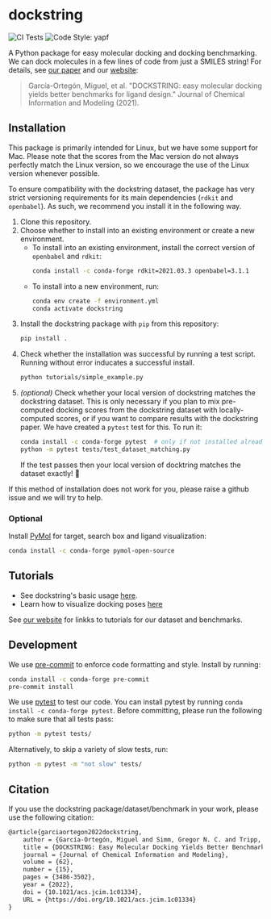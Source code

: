 # dockstring

![CI Tests](https://github.com/mgarort/dockstring/workflows/Install%20conda%20env%20and%20run%20pytest./badge.svg?branch=main)
![Code Style: yapf](https://img.shields.io/badge/code%20style-yapf-orange.svg)

A Python package for easy molecular docking and docking benchmarking.
We can dock molecules in a few lines of code from just a SMILES string!
For details, see [our paper](https://pubs.acs.org/doi/full/10.1021/acs.jcim.1c01334)
and our [website](https://dockstring.github.io/):

> García-Ortegón, Miguel, et al. "DOCKSTRING: easy molecular docking yields better benchmarks for ligand design." Journal of Chemical Information and Modeling (2021).

## Installation

This package is primarily intended for Linux, but we have some support for Mac.
Please note that the scores from the Mac version do not always perfectly match the Linux version,
so we encourage the use of the Linux version whenever possible.

To ensure compatibility with the dockstring dataset,
the package has very strict versioning requirements
for its main dependencies (`rdkit` and `openbabel`).
As such, we recommend you install it in the following way.

1. Clone this repository.
1. Choose whether to install into an existing environment or create a new environment.
    - To install into an existing environment, install the correct version of `openbabel` and `rdkit`:
      ```bash
      conda install -c conda-forge rdkit=2021.03.3 openbabel=3.1.1
      ```
    - To install into a new environment, run:
      ```bash
      conda env create -f environment.yml
      conda activate dockstring
      ```
1. Install the dockstring package with `pip` from this repository:
   ```bash
   pip install .
   ```
1. Check whether the installation was successful by running a test script.
   Running without error inducates a successful install.
   ```bash
   python tutorials/simple_example.py
   ```
1. *(optional)* Check whether your local version of dockstring matches the dockstring dataset.
   This is only necessary if you plan to mix pre-computed docking scores from the dockstring dataset
   with locally-computed scores, or if you want to compare results with the dockstring paper.
   We have created a `pytest` test for this. To run it:
   ```bash
   conda install -c conda-forge pytest  # only if not installed already
   python -m pytest tests/test_dataset_matching.py
   ```
   If the test passes then your local version of docktring matches the dataset exactly! 🥳

If this method of installation does not work for you, please raise a github issue and we will try to help.

### Optional

Install [PyMol](https://pymol.org/) for target, search box and ligand visualization:
```bash
conda install -c conda-forge pymol-open-source 
```

## Tutorials

- See dockstring's basic usage [here](tutorials/1_docking_risperidone_against_DRD2.ipynb).
- Learn how to visualize docking poses [here](tutorials/2_visualizing_dataset_poses.ipynb)

See [our website](https://dockstring.github.io/) for linkks to tutorials for
our dataset and benchmarks.

## Development

We use [pre-commit](https://pre-commit.com/) to enforce code formatting and style.
Install by running:

```bash
conda install -c conda-forge pre-commit
pre-commit install
```

We use [pytest](https://docs.pytest.org) to test our code.
You can install pytest by running `conda install -c conda-forge pytest`.
Before committing, please run the following to make sure that all tests pass:

```bash
python -m pytest tests/
```

Alternatively, to skip a variety of slow tests, run:

```bash
python -m pytest -m "not slow" tests/
```

## Citation

If you use the dockstring package/dataset/benchmark in your work,
please use the following citation:

```tex
@article{garciaortegon2022dockstring,
    author = {García-Ortegón, Miguel and Simm, Gregor N. C. and Tripp, Austin J. and Hernández-Lobato, José Miguel and Bender, Andreas and Bacallado, Sergio},
    title = {DOCKSTRING: Easy Molecular Docking Yields Better Benchmarks for Ligand Design},
    journal = {Journal of Chemical Information and Modeling},
    volume = {62},
    number = {15},
    pages = {3486-3502},
    year = {2022},
    doi = {10.1021/acs.jcim.1c01334},
    URL = {https://doi.org/10.1021/acs.jcim.1c01334}
}
```
